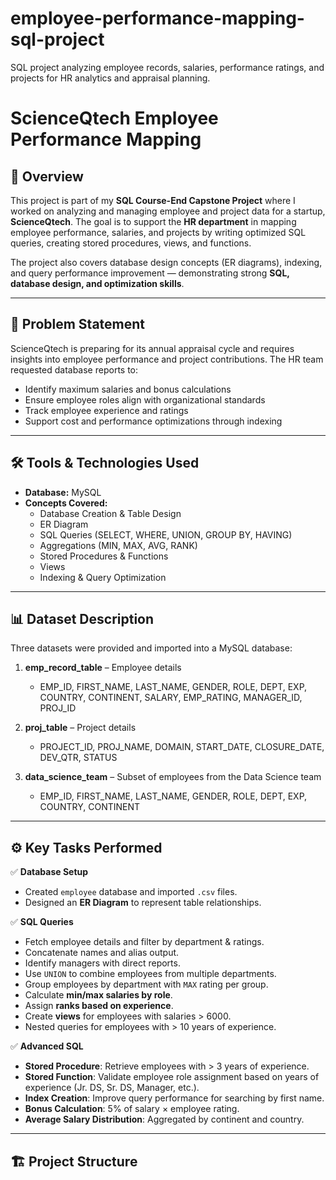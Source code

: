 # employee-performance-mapping-sql-project
SQL project analyzing employee records, salaries, performance ratings, and projects for HR analytics and appraisal planning.



# ScienceQtech Employee Performance Mapping

## 📖 Overview  
This project is part of my **SQL Course-End Capstone Project** where I worked on analyzing and managing employee and project data for a startup, **ScienceQtech**. The goal is to support the **HR department** in mapping employee performance, salaries, and projects by writing optimized SQL queries, creating stored procedures, views, and functions.  

The project also covers database design concepts (ER diagrams), indexing, and query performance improvement — demonstrating strong **SQL, database design, and optimization skills**.  

---

## 🎯 Problem Statement  
ScienceQtech is preparing for its annual appraisal cycle and requires insights into employee performance and project contributions. The HR team requested database reports to:  
- Identify maximum salaries and bonus calculations  
- Ensure employee roles align with organizational standards  
- Track employee experience and ratings  
- Support cost and performance optimizations through indexing  

---

## 🛠️ Tools & Technologies Used  
- **Database:** MySQL  
- **Concepts Covered:**  
  - Database Creation & Table Design  
  - ER Diagram  
  - SQL Queries (SELECT, WHERE, UNION, GROUP BY, HAVING)  
  - Aggregations (MIN, MAX, AVG, RANK)  
  - Stored Procedures & Functions  
  - Views  
  - Indexing & Query Optimization  

---

## 📊 Dataset Description  
Three datasets were provided and imported into a MySQL database:  

1. **emp_record_table** – Employee details  
   - EMP_ID, FIRST_NAME, LAST_NAME, GENDER, ROLE, DEPT, EXP, COUNTRY, CONTINENT, SALARY, EMP_RATING, MANAGER_ID, PROJ_ID  

2. **proj_table** – Project details  
   - PROJECT_ID, PROJ_NAME, DOMAIN, START_DATE, CLOSURE_DATE, DEV_QTR, STATUS  

3. **data_science_team** – Subset of employees from the Data Science team  
   - EMP_ID, FIRST_NAME, LAST_NAME, GENDER, ROLE, DEPT, EXP, COUNTRY, CONTINENT  

---

## ⚙️ Key Tasks Performed  

✅ **Database Setup**  
- Created `employee` database and imported `.csv` files.  
- Designed an **ER Diagram** to represent table relationships.  

✅ **SQL Queries**  
- Fetch employee details and filter by department & ratings.  
- Concatenate names and alias output.  
- Identify managers with direct reports.  
- Use `UNION` to combine employees from multiple departments.  
- Group employees by department with `MAX` rating per group.  
- Calculate **min/max salaries by role**.  
- Assign **ranks based on experience**.  
- Create **views** for employees with salaries > 6000.  
- Nested queries for employees with > 10 years of experience.  

✅ **Advanced SQL**  
- **Stored Procedure**: Retrieve employees with > 3 years of experience.  
- **Stored Function**: Validate employee role assignment based on years of experience (Jr. DS, Sr. DS, Manager, etc.).  
- **Index Creation**: Improve query performance for searching by first name.  
- **Bonus Calculation**: 5% of salary × employee rating.  
- **Average Salary Distribution**: Aggregated by continent and country.  

---

## 🏗️ Project Structure  

